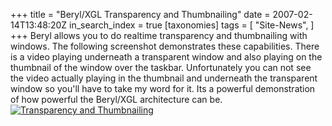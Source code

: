 +++
title = "Beryl/XGL Transparency and Thumbnailing"
date = 2007-02-14T13:48:20Z
in_search_index = true
[taxonomies]
tags = [
"Site-News",
]
+++
Beryl allows you to do realtime transparency and thumbnailing with windows. The following screenshot demonstrates these capabilities. There is a video playing underneath a transparent window and also playing on the thumbnail of the window over the taskbar. Unfortunately you can not see the video actually playing in the thumbnail and underneath the transparent window so you'll have to take my word for it. Its a powerful demonstration of how powerful the Beryl/XGL architecture can be. <a class="imagelink" href="http://jeremy.marzhillstudios.com/wp-content/uploads/2007/02/ThumnailingAndTransparency.png" title="Transparency and Thumbnailing"><img id="image118" src="http://jeremy.marzhillstudios.com/wp-content/uploads/2007/02/ThumnailingAndTransparency.thumbnail.png" alt="Transparency and Thumbnailing" /></a>
